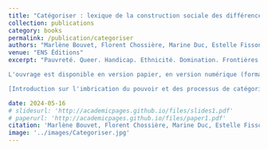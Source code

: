 ```yaml
---
title: "Catégoriser : lexique de la construction sociale des différences"
collection: publications
category: books
permalink: /publication/categoriser
authors: "Marlène Bouvet, Florent Chossière, Marine Duc, Estelle Fisson"
venue: "ENS Éditions"
excerpt: "Pauvreté. Queer. Handicap. Ethnicité. Domination. Frontières. Omniprésentes, les catégories structurent le monde social. Mais qu'est-ce que catégoriser veut dire ? Qui produit les catégories et les impose ? Comment résister avec et contre elles ? Véritable boîte à outils, ce lexique rassemble 48 synthèses inédites permettant de penser, avec les sciences sociales contemporaines, les catégories et leurs liens avec les rapports de pouvoir. Chaque notice thématique présente un concept pour penser ces processus, en retrace la genèse et en propose des définitions opératoires, réactualisées à l'aune de débats et exemples contemporains. S'adressant à un large public, l'ouvrage propose un éclairage informé sur ces sujets de société. Il met à l'épreuve les termes du débat public, au-delà de l'étude d'un groupe en particulier et d'une conception figée des identités.

L'ouvrage est disponible en version papier, en version numérique (format Epub) et en Open Access.

[Introduction sur l'imbrication du pouvoir et des processus de catégorisation ; Stéréotypes, Psychologisation, Biologisation, Passing, Santé, Race, Corps, Genre, Classe, Âge... Toutes les notices en accès libre *ici*.](https://books.openedition.org/enseditions/58561?lang=en)"

date: 2024-05-16
# slidesurl: 'http://academicpages.github.io/files/slides1.pdf'
# paperurl: 'http://academicpages.github.io/files/paper1.pdf'
citation: 'Marlène Bouvet, Florent Chossière, Marine Duc, Estelle Fisson (Dir.). Catégoriser : lexique de la construction sociale des différences. ENS Éditions, pp. 722, 2024, Sociétés, espaces, temps, 979-10-362-0720-4.'
image: '../images/Categoriser.jpg'
---
```

